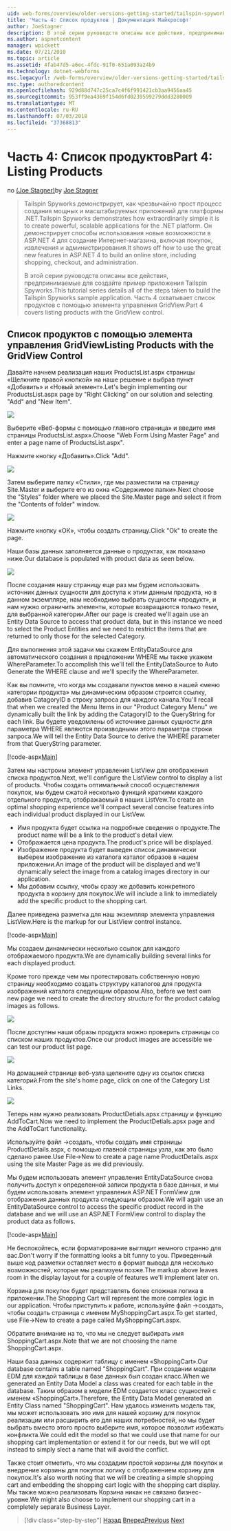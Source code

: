 ```yaml
---
uid: web-forms/overview/older-versions-getting-started/tailspin-spyworks/tailspin-spyworks-part-4
title: 'Часть 4: Список продуктов | Документация Майкрософт'
author: JoeStagner
description: В этой серии руководств описаны все действия, предпринимаемые для создайте пример приложения Tailspin Spyworks. Часть 4 охватывает список продуктов с GridView контракту...
ms.author: aspnetcontent
manager: wpickett
ms.date: 07/21/2010
ms.topic: article
ms.assetid: 4fab47d5-a6ec-4fdc-91f0-651a093a24b9
ms.technology: dotnet-webforms
msc.legacyurl: /web-forms/overview/older-versions-getting-started/tailspin-spyworks/tailspin-spyworks-part-4
msc.type: authoredcontent
ms.openlocfilehash: 929d88d747c25ca7c4f6f991421cb3aa9456aa45
ms.sourcegitcommit: 953ff9ea4369f154d6fd0239599279ddd3280009
ms.translationtype: MT
ms.contentlocale: ru-RU
ms.lasthandoff: 07/03/2018
ms.locfileid: "37368813"
---
```

<a name="part-4-listing-products"></a><span data-ttu-id="e426a-104">Часть 4: Список продуктов</span><span class="sxs-lookup"><span data-stu-id="e426a-104">Part 4: Listing Products</span></span>
====================
<span data-ttu-id="e426a-105">по [(Joe Stagner)](https://github.com/JoeStagner)</span><span class="sxs-lookup"><span data-stu-id="e426a-105">by [Joe Stagner](https://github.com/JoeStagner)</span></span>

> <span data-ttu-id="e426a-106">Tailspin Spyworks демонстрирует, как чрезвычайно прост процесс создания мощных и масштабируемых приложений для платформы .NET.</span><span class="sxs-lookup"><span data-stu-id="e426a-106">Tailspin Spyworks demonstrates how extraordinarily simple it is to create powerful, scalable applications for the .NET platform.</span></span> <span data-ttu-id="e426a-107">Он демонстрирует способы использования новые возможности в ASP.NET 4 для создание Интернет-магазина, включая покупок, извлечения и администрирования.</span><span class="sxs-lookup"><span data-stu-id="e426a-107">It shows off how to use the great new features in ASP.NET 4 to build an online store, including shopping, checkout, and administration.</span></span>
> 
> <span data-ttu-id="e426a-108">В этой серии руководств описаны все действия, предпринимаемые для создайте пример приложения Tailspin Spyworks.</span><span class="sxs-lookup"><span data-stu-id="e426a-108">This tutorial series details all of the steps taken to build the Tailspin Spyworks sample application.</span></span> <span data-ttu-id="e426a-109">Часть 4 охватывает список продуктов с помощью элемента управления GridView.</span><span class="sxs-lookup"><span data-stu-id="e426a-109">Part 4 covers listing products with the GridView control.</span></span>


## <a id="_Toc260221670"></a>  <span data-ttu-id="e426a-110">Список продуктов с помощью элемента управления GridView</span><span class="sxs-lookup"><span data-stu-id="e426a-110">Listing Products with the GridView Control</span></span>

<span data-ttu-id="e426a-111">Давайте начнем реализация наших ProductsList.aspx страницы «Щелкните правой кнопкой» на наше решение и выбрав пункт «Добавить» и «Новый элемент».</span><span class="sxs-lookup"><span data-stu-id="e426a-111">Let's begin implementing our ProductsList.aspx page by "Right Clicking" on our solution and selecting "Add" and "New Item".</span></span>

![](tailspin-spyworks-part-4/_static/image1.jpg)

<span data-ttu-id="e426a-112">Выберите «Веб-формы с помощью главного страница» и введите имя страницы ProductsList.aspx».</span><span class="sxs-lookup"><span data-stu-id="e426a-112">Choose "Web Form Using Master Page" and enter a page name of ProductsList.aspx".</span></span>

<span data-ttu-id="e426a-113">Нажмите кнопку «Добавить».</span><span class="sxs-lookup"><span data-stu-id="e426a-113">Click "Add".</span></span>

![](tailspin-spyworks-part-4/_static/image2.jpg)

<span data-ttu-id="e426a-114">Затем выберите папку «Стили», где мы разместили на страницу Site.Master и выберите его из окна «Содержимое папки».</span><span class="sxs-lookup"><span data-stu-id="e426a-114">Next choose the "Styles" folder where we placed the Site.Master page and select it from the "Contents of folder" window.</span></span>

![](tailspin-spyworks-part-4/_static/image3.jpg)

<span data-ttu-id="e426a-115">Нажмите кнопку «ОК», чтобы создать страницу.</span><span class="sxs-lookup"><span data-stu-id="e426a-115">Click "Ok" to create the page.</span></span>

<span data-ttu-id="e426a-116">Наши базы данных заполняется данные о продуктах, как показано ниже.</span><span class="sxs-lookup"><span data-stu-id="e426a-116">Our database is populated with product data as seen below.</span></span>

![](tailspin-spyworks-part-4/_static/image4.jpg)

<span data-ttu-id="e426a-117">После создания нашу страницу еще раз мы будем использовать источник данных сущности для доступа к этим данным продукта, но в данном экземпляре, нам необходимо выбрать сущности «продукт», и нам нужно ограничить элементы, которые возвращаются только теми, для выбранной категории.</span><span class="sxs-lookup"><span data-stu-id="e426a-117">After our page is created we'll again use an Entity Data Source to access that product data, but in this instance we need to select the Product Entities and we need to restrict the items that are returned to only those for the selected Category.</span></span>

<span data-ttu-id="e426a-118">Для выполнения этой задачи мы скажем EntityDataSource для автоматического создания в предложении WHERE мы также укажем WhereParameter.</span><span class="sxs-lookup"><span data-stu-id="e426a-118">To accomplish this we'll tell the EntityDataSource to Auto Generate the WHERE clause and we'll specify the WhereParameter.</span></span>

<span data-ttu-id="e426a-119">Как вы помните, что когда мы создавали пунктов меню в нашей «меню категории продукта» мы динамическим образом строится ссылку, добавив CatagoryID в строку запроса для каждого канала.</span><span class="sxs-lookup"><span data-stu-id="e426a-119">You'll recall that when we created the Menu Items in our "Product Category Menu" we dynamically built the link by adding the CatagoryID to the QueryString for each link.</span></span> <span data-ttu-id="e426a-120">Вы будете уведомлены об источнике данных сущности для параметра WHERE являются производными этого параметра строки запроса.</span><span class="sxs-lookup"><span data-stu-id="e426a-120">We will tell the Entity Data Source to derive the WHERE parameter from that QueryString parameter.</span></span>

[!code-aspx[Main](tailspin-spyworks-part-4/samples/sample1.aspx)]

<span data-ttu-id="e426a-121">Затем мы настроим элемент управления ListView для отображения списка продуктов.</span><span class="sxs-lookup"><span data-stu-id="e426a-121">Next, we'll configure the ListView control to display a list of products.</span></span> <span data-ttu-id="e426a-122">Чтобы создать оптимальный способ осуществления покупок, мы будем сжатой несколько функций краткими каждого отдельного продукта, отображаемый в наших ListVew.</span><span class="sxs-lookup"><span data-stu-id="e426a-122">To create an optimal shopping experience we'll compact several concise features into each individual product displayed in our ListVew.</span></span>

- <span data-ttu-id="e426a-123">Имя продукта будет ссылка на подробные сведения о продукте.</span><span class="sxs-lookup"><span data-stu-id="e426a-123">The product name will be a link to the product's detail view.</span></span>
- <span data-ttu-id="e426a-124">Отображается цена продукта.</span><span class="sxs-lookup"><span data-stu-id="e426a-124">The product's price will be displayed.</span></span>
- <span data-ttu-id="e426a-125">Изображение продукта будет выведен список динамически выберем изображение из каталога каталог образов в нашем приложении.</span><span class="sxs-lookup"><span data-stu-id="e426a-125">An image of the product will be displayed and we'll dynamically select the image from a catalog images directory in our application.</span></span>
- <span data-ttu-id="e426a-126">Мы добавим ссылку, чтобы сразу же добавить конкретного продукта в корзину для покупок.</span><span class="sxs-lookup"><span data-stu-id="e426a-126">We will include a link to immediately add the specific product to the shopping cart.</span></span>

<span data-ttu-id="e426a-127">Далее приведена разметка для наш экземпляр элемента управления ListView.</span><span class="sxs-lookup"><span data-stu-id="e426a-127">Here is the markup for our ListView control instance.</span></span>

[!code-aspx[Main](tailspin-spyworks-part-4/samples/sample2.aspx)]

<span data-ttu-id="e426a-128">Мы создаем динамически несколько ссылок для каждого отображаемого продукта.</span><span class="sxs-lookup"><span data-stu-id="e426a-128">We are dynamically building several links for each displayed product.</span></span>

<span data-ttu-id="e426a-129">Кроме того прежде чем мы протестировать собственную новую страницу необходимо создать структуру каталогов для продукта изображений каталога следующим образом.</span><span class="sxs-lookup"><span data-stu-id="e426a-129">Also, before we test own new page we need to create the directory structure for the product catalog images as follows.</span></span>

![](tailspin-spyworks-part-4/_static/image1.png)

<span data-ttu-id="e426a-130">После доступны наши образы продукта можно проверить страницы со списком наших продуктов.</span><span class="sxs-lookup"><span data-stu-id="e426a-130">Once our product images are accessible we can test our product list page.</span></span>

![](tailspin-spyworks-part-4/_static/image5.jpg)

<span data-ttu-id="e426a-131">На домашней странице веб-узла щелкните одну из ссылок списка категорий.</span><span class="sxs-lookup"><span data-stu-id="e426a-131">From the site's home page, click on one of the Category List Links.</span></span>

![](tailspin-spyworks-part-4/_static/image6.jpg)

<span data-ttu-id="e426a-132">Теперь нам нужно реализовать ProductDetials.apsx страницу и функцию AddToCart.</span><span class="sxs-lookup"><span data-stu-id="e426a-132">Now we need to implement the ProductDetials.apsx page and the AddToCart functionality.</span></span>

<span data-ttu-id="e426a-133">Используйте файл -&gt;создать, чтобы создать имя страницы ProductDetails.aspx, с помощью главной страницы узла, как это было сделано ранее.</span><span class="sxs-lookup"><span data-stu-id="e426a-133">Use File-&gt;New to create a page name ProductDetails.aspx using the site Master Page as we did previously.</span></span>

<span data-ttu-id="e426a-134">Мы будем использовать элемент управления EntityDataSource снова получить доступ к определенной записи продукта в базе данных, и мы будем использовать элемент управления ASP.NET FormView для отображения данных продукта следующим образом.</span><span class="sxs-lookup"><span data-stu-id="e426a-134">We will again use an EntityDataSource control to access the specific product record in the database and we will use an ASP.NET FormView control to display the product data as follows.</span></span>

[!code-aspx[Main](tailspin-spyworks-part-4/samples/sample3.aspx)]

<span data-ttu-id="e426a-135">Не беспокойтесь, если форматирование выглядит немного странно для вас.</span><span class="sxs-lookup"><span data-stu-id="e426a-135">Don't worry if the formatting looks a bit funny to you.</span></span> <span data-ttu-id="e426a-136">Приведенный выше код разметки оставляет место в формат вывода для несколько возможностей, которые мы реализуем позже.</span><span class="sxs-lookup"><span data-stu-id="e426a-136">The markup above leaves room in the display layout for a couple of features we'll implement later on.</span></span>

<span data-ttu-id="e426a-137">Корзина для покупок будет представлять более сложная логика в приложении.</span><span class="sxs-lookup"><span data-stu-id="e426a-137">The Shopping Cart will represent the more complex logic in our application.</span></span> <span data-ttu-id="e426a-138">Чтобы приступить к работе, используйте файл -&gt;создать, чтобы создать страница с именем MyShoppingCart.aspx.</span><span class="sxs-lookup"><span data-stu-id="e426a-138">To get started, use File-&gt;New to create a page called MyShoppingCart.aspx.</span></span>

<span data-ttu-id="e426a-139">Обратите внимание на то, что мы не следует выбирать имя ShoppingCart.aspx.</span><span class="sxs-lookup"><span data-stu-id="e426a-139">Note that we are not choosing the name ShoppingCart.aspx.</span></span>

<span data-ttu-id="e426a-140">Наши база данных содержит таблицу с именем «ShoppingCart».</span><span class="sxs-lookup"><span data-stu-id="e426a-140">Our database contains a table named "ShoppingCart".</span></span> <span data-ttu-id="e426a-141">При создании модели EDM для каждой таблицы в базе данных был создан класс.</span><span class="sxs-lookup"><span data-stu-id="e426a-141">When we generated an Entity Data Model a class was created for each table in the database.</span></span> <span data-ttu-id="e426a-142">Таким образом в модели EDM создается класс сущностей с именем «ShoppingCart».</span><span class="sxs-lookup"><span data-stu-id="e426a-142">Therefore, the Entity Data Model generated an Entity Class named "ShoppingCart".</span></span> <span data-ttu-id="e426a-143">Нам удалось изменить модель так, мы может использовать это имя для нашей корзину для покупок реализации или расширить его для наших потребностей, но мы будет выбрать вместо этого просто выберите имя, которое позволит избежать конфликта.</span><span class="sxs-lookup"><span data-stu-id="e426a-143">We could edit the model so that we could use that name for our shopping cart implementation or extend it for our needs, but we will opt instead to simply slect a name that will avoid the conflict.</span></span>

<span data-ttu-id="e426a-144">Также стоит отметить, что мы создадим простой корзины для покупок и внедрение корзины для покупок логику с отображением корзину для покупок.</span><span class="sxs-lookup"><span data-stu-id="e426a-144">It's also worth noting that we will be creating a simple shopping cart and embedding the shopping cart logic with the shopping cart display.</span></span> <span data-ttu-id="e426a-145">Мы также можно реализовать Корзина никак не связано бизнес-уровне.</span><span class="sxs-lookup"><span data-stu-id="e426a-145">We might also choose to implement our shopping cart in a completely separate Business Layer.</span></span>

> [!div class="step-by-step"]
> <span data-ttu-id="e426a-146">[Назад](tailspin-spyworks-part-3.md)
> [Вперед](tailspin-spyworks-part-5.md)</span><span class="sxs-lookup"><span data-stu-id="e426a-146">[Previous](tailspin-spyworks-part-3.md)
[Next](tailspin-spyworks-part-5.md)</span></span>
